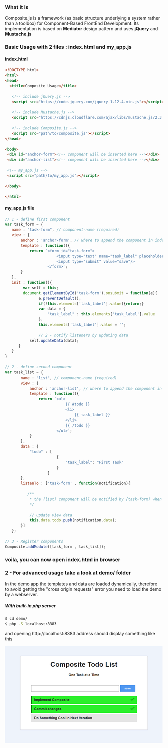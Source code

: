 ### What It Is
Composite.js is a framework (as basic structure underlying a system rather than a toolbox) for Component-Based FrontEnd Development. Its implementation is based on **Mediator** design pattern and uses **jQuery** and **Mustache.js**
 
 ### Basic Usage with 2 files : index.html and my_app.js
 
 #### index.html
 ```html
 <!DOCTYPE html>
<html>
<head>
   <title>Composite Usage</title>
 
    <!-- include jQuery.js -->
    <script src="https://code.jquery.com/jquery-1.12.4.min.js"></script>
    
    <!-- include Mustache.js -->
    <script src="https://cdnjs.cloudflare.com/ajax/libs/mustache.js/2.3.0/mustache.js"></script>
                    
    <!-- include Composite.js -->
    <script src="path/to/composite.js"></script>        
 </head>
 
 <body>
  <div id="anchor-form"><!-- component will be inserted here --></div>            
  <div id="anchor-list"><!-- component will be inserted here --></div>
  
  <!-- my_app.js -->
  <script src="path/to/my_app.js"></script>
 
 </body>
 
 </html>
 
```
 
 #### my_app.js file
 
 ```js
 // 1 - define first component
 var task_form = {
    name : "task-form", // component-name (required)
    view : {
        anchor : 'anchor-form', // where to append the component in index.html
        template : function(){
            return `<form id="task-form">
                        <input type="text" name="task_label" placeholder="your task here"/>
                        <input type="submit" value="save"/>
                    </form>`;
        }
    },
    init : function(){    
         var self = this;
         document.getElementById('task-form').onsubmit = function(e){
                e.preventDefault();
                if(!this.elements['task_label'].value){return;}
                var data = {
                    "task_label" : this.elements['task_label'].value
                };
                this.elements['task_label'].value = '';
                
                // 2 - notify listeners by updating data
            self.updateData(data);
       }
    }
}
    
// 2 - define second component 
 var task_list = {
        name : "list", // component-name (required)
        view : {            
            anchor : 'anchor-list', // where to append the component in index.html
            template : function(){
                return `<ul>
                            {{ #todo }}
                            <li>
                                {{ task_label }}
                            </li>
                            {{ /todo }}
                        </ul>`;
            }
        },
        data : {
            "todo" : [
                        {
                            "task_label": "First Task"
                        }
                    ]
        },
        listenTo : ['task-form' , function(notification){

           /**
            * the {list} component will be notified by {task-form} when the form is submitted
            */

            // update view data
            this.data.todo.push(notification.data);
        }]
    };
    
// 3 - Register components
 Composite.addModule([task_form , task_list]);
 
 ```
 ### voila, you can now open index.html in browser
 
 
 ### 2 - For advanced usage take a look at **demo/** folder

 In the demo app the templates and data are loaded dynamically, therefore to avoid getting the "cross origin requests" error you need to load the demo by a webserver.

##### With built-in php server
```bash
$ cd demo/
$ php -S localhost:8383
```
and opening http://localhost:8383 address should display something like this

![Todo Demo](/demo/demo.png?raw=true "Todo List")
